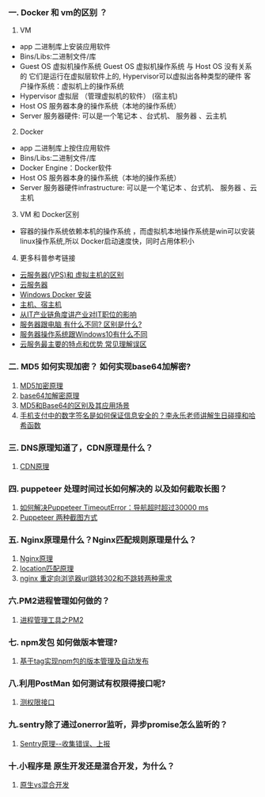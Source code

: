 <!-- 说一下深入的 重点的 有难度的 -->

### 一. Docker 和 vm的区别 ？

1. VM

* app 二进制库上安装应用软件
* Bins/Libs:二进制文件/库 
* Guest OS 虚拟机操作系统 Guest OS 虚拟机操作系统 与 Host OS 没有关系的 它们是运行在虚拟层软件上的, Hypervisor可以虚拟出各种类型的硬件 客户操作系统：虚拟机上的操作系统
* Hypervisor 虚拟层 （管理虚拟机的软件） (宿主机)
* Host OS 服务器本身的操作系统（本地的操作系统）
* Server 服务器硬件: 可以是一个笔记本 、台式机、 服务器 、云主机

2. Docker

* app 二进制库上按住应用软件
* Bins/Libs:二进制文件/库 
* Docker Engine：Docker软件
* Host OS 服务器本身的操作系统（本地的操作系统）
* Server 服务器硬件infrastructure: 可以是一个笔记本 、台式机、 服务器 、云主机

3. VM 和 Docker区别
   
  * 容器的操作系统依赖本机的操作系统 ，而虚拟机本地操作系统是win可以安装linux操作系统,所以 Docker启动速度快，同时占用体积小

4. 更多科普参考链接
  * [云服务器(VPS)和 虚拟主机的区别](https://www.youtube.com/watch?v=ZL72rD053II)
  * [云服务器](https://www.runoob.com/linux/linux-cloud-server.html)
  * [Windows Docker 安装](https://www.runoob.com/docker/windows-docker-install.html)
  * [主机、宿主机](https://blog.csdn.net/sinat_37138973/article/details/80018570)
  * [从IT产业链角度讲产业对IT职位的影响](https://www.youtube.com/watch?v=5lrxSG9WOmI)
  * [服务器跟电脑 有什么不同? 区别是什么?](https://www.youtube.com/watch?v=4JORo-KYE0c&t=651s)
  * [服务器操作系统跟Windows10有什么不同](https://www.youtube.com/watch?v=-GUen9VY63o)
  * [云服务最主要的特点和优势 常见理解误区](https://www.youtube.com/watch?v=wfC9YKdXnaQ)

### 二. MD5 如何实现加密？ 如何实现base64加解密?

1. [MD5加密原理](https://www.bilibili.com/video/BV1u44y1z7t1?from=search&seid=3313944771657027914)
2. [base64加解密原理](https://www.bilibili.com/video/BV1Wt4y1q7dH?from=search&seid=1766223521421206295)
3. [MD5和Base64的区别及其应用场景](https://www.jianshu.com/p/657748dc3c71)
4. [手机支付中的数字签名是如何保证信息安全的？李永乐老师讲解生日碰撞和哈希函数](https://www.youtube.com/watch?v=uS1ZIAsvT5w&t=4s)

### 三. DNS原理知道了，CDN原理是什么？
1. [CDN原理](https://www.bilibili.com/video/BV12T4y1P7Fh?from=search&seid=15307069649098217095)


### 四. puppeteer 处理时间过长如何解决的 以及如何截取长图？
1. [如何解决Puppeteer TimeoutError：导航超时超过30000 ms](http://www.srcmini.com/62008.html)
2. [Puppeteer 两种截图方式](https://guozh.net/puppeteer-screenshot/)

### 五. Nginx原理是什么？Nginx匹配规则原理是什么？
1. [Nginx原理](https://www.youtube.com/watch?v=vaUZIrL7v0I)
2. [location匹配原理](https://segmentfault.com/a/1190000018449368)
3. [nginx 重定向浏览器url跳转302和不跳转两种需求](https://blog.51cto.com/u_8341475/2153322)

### 六.PM2进程管理如何做的？
1. [进程管理工具之PM2](https://www.cnblogs.com/xingxia/p/pm2.html)

### 七. npm发包 如何做版本管理?
1. [基于tag实现npm包的版本管理及自动发布](https://segmentfault.com/a/1190000017022879)

### 八.利用PostMan 如何测试有权限得接口呢?
1. [测权限接口](https://blog.csdn.net/weixin_34345560/article/details/91952782)

### 九.sentry除了通过onerror监听，异步promise怎么监听的？
1. [Sentry原理--收集错误、上报](https://juejin.cn/post/6957475955858210823)

### 十.小程序是 原生开发还是混合开发，为什么？
1. [原生vs混合开发](http://www.zzbcar.com/hangzhouxiaochengxu/1687.html)


